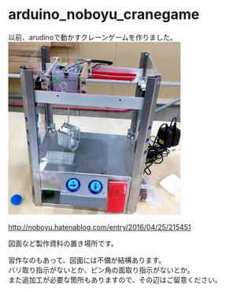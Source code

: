 # arduino_noboyu_cranegame

以前、arudinoで動かすクレーンゲームを作りました。
<img src="https://github.com/mechanoboyu/arduino_noboyu_cranegame/blob/master/crane.jpg" width="350">

http://noboyu.hatenablog.com/entry/2016/04/25/215451


図面など製作資料の置き場所です。

習作なのもあって、図面には不備が結構あります。  
バリ取り指示がないとか、ピン角の面取り指示がないとか。  
また追加工が必要な箇所もありますので、その辺はご留意ください。

